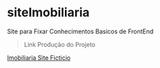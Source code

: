 # siteImobiliaria
Site para Fixar Conhecimentos Basicos de FrontEnd
> Link Produção do Projeto

<a href="https://jlms-imobiliaria.netlify.app/"> Imobiliaria Site Ficticio </a>
